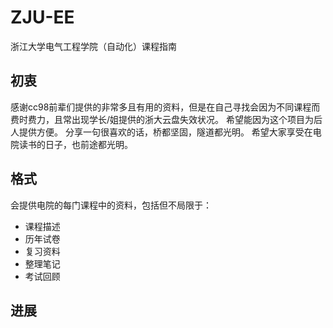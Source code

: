# ZJU-EE
浙江大学电气工程学院（自动化）课程指南
## 初衷
感谢cc98前辈们提供的非常多且有用的资料，但是在自己寻找会因为不同课程而费时费力，且常出现学长/姐提供的浙大云盘失效状况。
希望能因为这个项目为后人提供方便。
分享一句很喜欢的话，桥都坚固，隧道都光明。
希望大家享受在电院读书的日子，也前途都光明。
## 格式
会提供电院的每门课程中的资料，包括但不局限于：
- 课程描述
- 历年试卷
- 复习资料
- 整理笔记
- 考试回顾
## 进展
